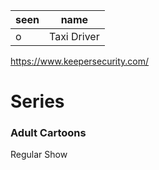 | seen | name        |
| ---- | ----------- |
| o    | Taxi Driver | 

https://www.keepersecurity.com/

# Series
### Adult Cartoons
Regular Show